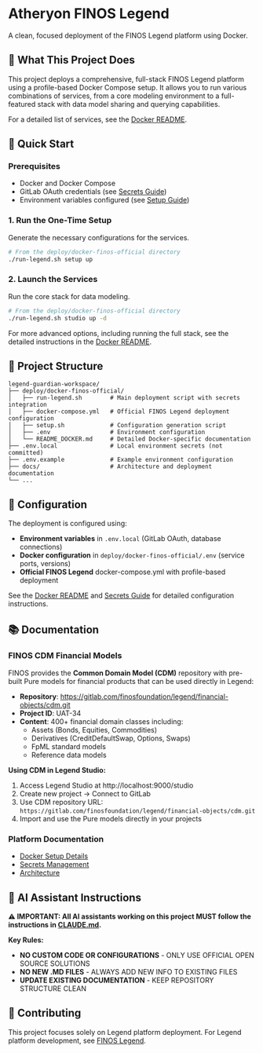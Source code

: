 # Atheryon FINOS Legend

A clean, focused deployment of the FINOS Legend platform using Docker.

## 🎯 What This Project Does

This project deploys a comprehensive, full-stack FINOS Legend platform using a profile-based Docker Compose setup. It allows you to run various combinations of services, from a core modeling environment to a full-featured stack with data model sharing and querying capabilities.

For a detailed list of services, see the [Docker README](deploy/docker-finos-official/README_DOCKER.md).

## 🚀 Quick Start

### Prerequisites
- Docker and Docker Compose
- GitLab OAuth credentials (see [Secrets Guide](deploy/secrets/README.md))
- Environment variables configured (see [Setup Guide](deploy/secrets/README.md))

### 1. Run the One-Time Setup

Generate the necessary configurations for the services.

```bash
# From the deploy/docker-finos-official directory
./run-legend.sh setup up
```

### 2. Launch the Services

Run the core stack for data modeling.

```bash
# From the deploy/docker-finos-official directory
./run-legend.sh studio up -d
```

For more advanced options, including running the full stack, see the detailed instructions in the [Docker README](deploy/docker-finos-official/README_DOCKER.md).

## 📁 Project Structure

```
legend-guardian-workspace/
├── deploy/docker-finos-official/
│   ├── run-legend.sh        # Main deployment script with secrets integration
│   ├── docker-compose.yml   # Official FINOS Legend deployment configuration
│   ├── setup.sh             # Configuration generation script
│   ├── .env                 # Environment configuration
│   └── README_DOCKER.md     # Detailed Docker-specific documentation
├── .env.local               # Local environment secrets (not committed)
├── .env.example             # Example environment configuration
├── docs/                    # Architecture and deployment documentation
└── ...
```

## 🔧 Configuration

The deployment is configured using:
- **Environment variables** in `.env.local` (GitLab OAuth, database connections)
- **Docker configuration** in `deploy/docker-finos-official/.env` (service ports, versions)
- **Official FINOS Legend** docker-compose.yml with profile-based deployment

See the [Docker README](deploy/docker-finos-official/README_DOCKER.md) and [Secrets Guide](deploy/secrets/README.md) for detailed configuration instructions.

## 📚 Documentation

### FINOS CDM Financial Models

FINOS provides the **Common Domain Model (CDM)** repository with pre-built Pure models for financial products that can be used directly in Legend:

- **Repository**: https://gitlab.com/finosfoundation/legend/financial-objects/cdm.git
- **Project ID**: UAT-34
- **Content**: 400+ financial domain classes including:
  - Assets (Bonds, Equities, Commodities)
  - Derivatives (CreditDefaultSwap, Options, Swaps)
  - FpML standard models
  - Reference data models

**Using CDM in Legend Studio:**
1. Access Legend Studio at http://localhost:9000/studio
2. Create new project → Connect to GitLab
3. Use CDM repository URL: `https://gitlab.com/finosfoundation/legend/financial-objects/cdm.git`
4. Import and use the Pure models directly in your projects

### Platform Documentation

- [Docker Setup Details](deploy/docker-finos-official/README_DOCKER.md)
- [Secrets Management](deploy/secrets/README.md)
- [Architecture](docs/architecture.md)

## 🤖 AI Assistant Instructions

**⚠️ IMPORTANT: All AI assistants working on this project MUST follow the instructions in [CLAUDE.md](CLAUDE.md).**

**Key Rules:**
- **NO CUSTOM CODE OR CONFIGURATIONS** - ONLY USE OFFICIAL OPEN SOURCE SOLUTIONS
- **NO NEW .MD FILES** - ALWAYS ADD NEW INFO TO EXISTING FILES
- **UPDATE EXISTING DOCUMENTATION** - KEEP REPOSITORY STRUCTURE CLEAN

## 🤝 Contributing

This project focuses solely on Legend platform deployment. For Legend platform development, see [FINOS Legend](https://github.com/finos/legend).
